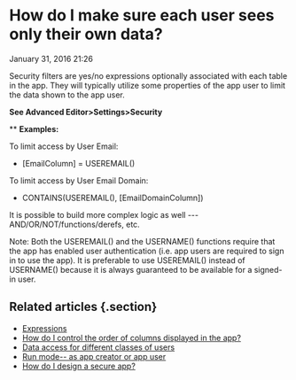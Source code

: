#  How do I make sure each user sees only their own data?


January 31, 2016 21:26

Security filters are yes/no expressions optionally associated with each table
in the app. They will typically utilize some properties of the app user to
limit the data shown to the app user.

**See Advanced Editor>Settings>Security**

** **Examples:**

To limit access by User Email:

  * [EmailColumn] = USEREMAIL()

To limit access by User Email Domain:

  * CONTAINS(USEREMAIL(), [EmailDomainColumn])

It is possible to build more complex logic as well ---
AND/OR/NOT/functions/derefs, etc.

Note: Both the USEREMAIL() and the USERNAME() functions require that the app
has enabled user authentication (i.e. app users are required to sign in to use
the app). It is preferable to use USEREMAIL() instead of USERNAME() because it
is always guaranteed to be available for a signed-in user.


## Related articles {.section}

  * [Expressions](Expressions)
  * [How do I control the order of columns displayed in the app?](How-do-I-control-the-order-of-columns-displayed-in-the-app-)
  * [Data access for different classes of users](Data-access-for-different-classes-of-users)
  * [Run mode-- as app creator or app user](Run-mode-as-app-creator-or-app-user)
  * [How do I design a secure app?](How-do-I-design-a-secure-app-)

